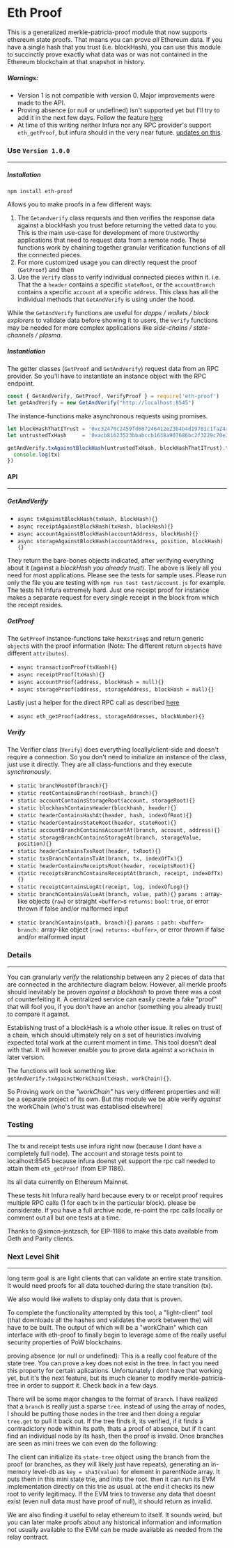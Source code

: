 # Eth Proof

This is a generalized merkle-patricia-proof module that now supports ethereum state proofs. That means you can prove _all_ Ethereum data. If you have a single hash that you trust (i.e. blockHash), you can use this module to succinctly prove exactly what data was or was not contained in the Ethereum blockchain at that snapshot in history.

##### Warnings:

- Version 1 is not compatible with version 0. Major improvements were made to the API.
- Proving absence (or null or undefined) isn't supported yet but I'll try to add it in the next few days. Follow the feature [here](https://github.com/zmitton/eth-proof/issues/8)
- At time of this writing neither Infura nor any RPC provider's support `eth_getProof`, but infura should in the very near future. [updates on this](https://github.com/zmitton/eth-proof/issues/9).


### Use `Version 1.0.0`
-----------------------
##### Installation 

```
npm install eth-proof
```

Allows you to make proofs in a few different ways:

1. The `Getandverify` class requests and then verifies the response data against a blockHash you trust before returning the vetted data to you. This is the main use-case for development of more trustworthy applications that need to request data from a remote node. These functions work by chaining together granular verification functions of all the connected pieces.
2. For more customized usage you can directly request the proof (`GetProof`) and then 
3. Use the `Verify` class to verify individual connected pieces within it. i.e. That the a `header` contains a specific `stateRoot`, or the `accountBranch` contains a specific `account` at a specific `address`. This class has all the individual methods that `GetAndVerify` is using under the hood. 

While the `GetAndVerify` functions are useful for _dapps / wallets / block explorers_  to validate data before showing it to users, the `Verify` functions may be needed for more complex applications like _side-chains / state-channels / plasma_.


##### Instantiation
The getter classes (`GetProof` and `GetAndVerify`) request data from an RPC provider. So you'll have to instantiate an instance object with the RPC endpoint. 

```javascript
const { GetAndVerify, GetProof, VerifyProof } = require('eth-proof')
let getAndVerify = new GetAndVerify("http://localhost:8545")
```

The instance-functions make asynchronous requests using promises.

```javascript
let blockHashThatITrust = '0xc32470c2459fd607246412e23b4b4d19781c1fa24a603d47a5bc066be3b5c0af'
let untrustedTxHash     = '0xacb81623523bbabccb1638a907686bc2f3229c70e3ab51777bef0a635f3ac03f'

getAndVerify.txAgainstBlockHash(untrustedTxHash, blockHashThatITrust).then((tx)=>{
  console.log(tx)
})
```


#### API
--------
##### GetAndVerify

- `async txAgainstBlockHash(txHash, blockHash){}`
- `async receiptAgainstBlockHash(txHash, blockHash){}`
- `async accountAgainstBlockHash(accountAddress, blockHash){}`
- `async storageAgainstBlockHash(accountAddress, position, blockHash){}`

They return the bare-bones objects indicated, after verifying everything about it (against a _blockHash you already trust_). The above is likely all you need for most applications. Please see the tests for sample uses. Please run only the file you are testing with `npm run test test/account.js` for example. The tests hit Infura extremely hard. Just one receipt proof for instance makes a separate request for every single receipt in the block from which the receipt resides.

##### GetProof

The `GetProof` instance-functions take hex`string`s and return generic `object`s with the proof information (Note: The different return `object`s have different `attributes`).

- `async transactionProof(txHash){}`
- `async receiptProof(txHash){}`
- `async accountProof(address, blockHash = null){}`
- `async storageProof(address, storageAddress, blockHash = null){}`

Lastly just a helper for the direct RPC call as described [here](https://github.com/ethereum/wiki/wiki/JSON-RPC#eth_getproof)
- `async eth_getProof(address, storageAddresses, blockNumber){}`

##### Verify

The Verifier class (`Verify`) does everything locally/client-side and doesn't require a connection. So you don't need to initialize an instance of the class, just use it directly. They are all class-functions and they execute _synchronously_.

- `static branchRootOf(branch){}`
- `static rootContainsBranch(rootHash, branch){}`
- `static accountContainsStorageRoot(account, storageRoot){}`
- `static blockhashContainsHeader(blockhash, header){}`
- `static headerContainsHashAt(header, hash, indexOfRoot){}`
- `static headerContainsStateRoot(header, stateRoot){}`
- `static accountBranchContainsAccountAt(branch, account, address){}`
- `static storageBranchContainsStorageAt(branch, storageValue, position){}`
- `static headerContainsTxsRoot(header, txRoot){}`
- `static txsBranchContainsTxAt(branch, tx, indexOfTx){}`
- `static headerContainsReceiptsRoot(header, receiptsRoot){}`
- `static receiptsBranchContainsReceiptAt(branch, receipt, indexOfTx){}`
- `static receiptContainsLogAt(receipt, log, indexOfLog){}`
- `static branchContainsValueAt(branch, value, path){}`
`params :` array-like objects (`raw`) or straight `<buffer>`s
`returns:` `bool`: `true`, or error thrown if false and/or malformed input
<!-- This last one returns actual `value` from proof. If it is `NULL`, the functions above handle this special case and  -->
- `static branchContains(path, branch){}`
`params :` `path:` `<buffer>` `branch:` array-like object (`raw`)
`returns:` `<buffer>`, or error thrown if false and/or malformed input
<!-- * `GetProof` builds the proof - these request data from the blockchains so you'll have to instantiate a GetProof object with an rpc endpoint. It's functions are async using promises.

* `Verify`ing that a given proof is correct - Can/should be done locally/client-side. These functions are synchronous and require no connections, so they are class-level functions - no instantiation needed. -->


### Details
-----------
You can granularly *verify* the relationship between any 2 pieces of data that are connected in the architecture diagram below. However, all merkle proofs should inevitably be proven *against a blockhash* to prove there was a cost of counterfeiting it. A centralized service can easily create a fake "proof" that will fool you, if you don't have an anchor (something you already trust) to compare it against.

Establishing trust of a blockHash is a whole other issue. It relies on trust of a chain, which should ultimately rely on a set of heuristics involving expected total work at the current moment in time. This tool doesn't deal with that. It will however enable you to prove data against a `workChain` in later version. 

The functions will look something like: `getAndVerify.txAgainstWorkChain(txHash, workChain){}`.

So Proving work on the _"workChain"_ has very different properties and will be a separate project of its own. But _this_ module we be able verify _against_ the workChain (who's trust was establised elsewhere)
<!-- ```javascript
var txHash = '0xb53f752216120e8cbe18783f41c6d960254ad59fac16229d4eaec5f7591319de'
eP.getTransactionProof(txHash).then((result)=>{
  // console.log(result) // I now have a proof object

  // I can now verify the proof against a blockhash I trust.
  var myTrustedBlockHash = Buffer.from('f82990de9b368d810ce4b858c45717737245aa965771565f8a41df4c75acc171','hex')
  var verified = EP.transaction(result.path, result.value, result.parentNodes, result.header, myTrustedBlockHash)
  console.log(verified) // true
}).catch((e)=>{console.log(e)})
``` -->


### Testing
-----------
The tx and receipt tests use infura right now (because I dont have a completely full node). The account and storage tests point to localhost:8545 because infura doenst yet support the rpc call needed to attain them `eth_getProof` (from EIP 1186).

Its all data currently on Ethereum Mainnet.

These tests hit Infura really hard because every tx or receipt proof requires multiple RPC calls (1 for each tx in the particular block). please be considerate. If you have a full archive node, re-point the rpc calls locally or comment out all but one tests at a time.

Thanks to @simon-jentzsch, for EIP-1186 to make this data available from Geth and Parity clients.


### Next Level Shit
-------------------
long term goal is are light clients that can validate an entire state transition. It would need proofs for all data touched during the state transition (tx).

We also would like wallets to display only data that is proven.

To complete the functionality attempted by this tool, a "light-client" tool (that downloads all the hashes and validates the work between the) will have to be built. The output of which will be a "workChain" which can interface with eth-proof to finally begin to leverage some of the really useful security properties of PoW blockchains.

proving absence (or null or undefined):
This is a really cool feature of the state tree. You can prove a key does not exist in the tree. In fact you need this property for certain aplications. Unfortunately I dont have that working yet, but it's the next feature, but its much cleaner to modify merkle-patricia-tree in order to support it. Check back in a few days.

There will be some major changes to the format of `Branch`. I have realized that a `branch` is really just a sparse `tree`. instead of using the array of nodes, I should be putting those nodes in the tree and then doing a regular `tree.get` to pull it back out. If the tree finds it, its verified, if it finds a contradictory node within its path, thats a proof of absence, but if it cant find an individual node by its hash, then the proof is invalid. Once branches are seen as mini trees we can even do the following:

The client can initialize its `state-tree` object using the branch from the proof (or branches, as they will likely just have repeats), generating an in-memory level-db as `key = sha3(value)` for element in parentNode array. It puts them in this mini state trie, and inits the root. then it can run its EVM implementation directly on this trie as usual. at the end it checks its new root to verify legitimacy. If the EVM tries to traverse any data that doesnt exist (even null data must have proof of null), it should return as invalid.

We are also finding it useful to relay ethereum to itself. It sounds weird, but you can later make proofs about any historical information and information not usually available to the EVM can be made available as needed from the relay contract.
